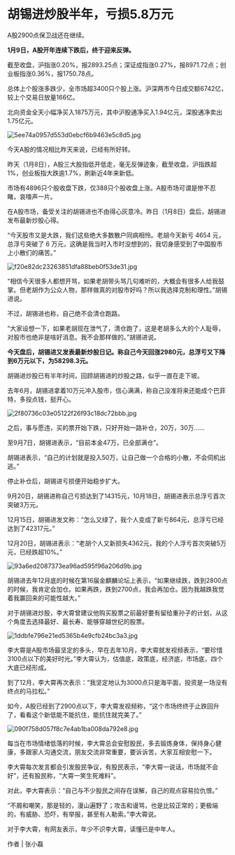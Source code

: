 # 胡锡进炒股半年，亏损5.8万元

A股2900点保卫战还在继续。

**1月9日，A股开年连续下跌后，终于迎来反弹。**

截至收盘，沪指涨0.20%，报2893.25点；深证成指涨0.27%，报8971.72点；创业板指涨0.36%，报1750.78点。

总体上个股涨多跌少，全市场超3400只个股上涨。沪深两市今日成交额6742亿，较上个交易日放量166亿。

北向资金全天小幅净买入1875万元，其中沪股通净买入1.94亿元，深股通净卖出1.75亿元。

![5ee74a0957d553d0ebcf6b9463e5c8d5.jpg](https://raw.githubusercontent.com/qqhsx/qqnews_image/main/2024/01/09/胡锡进炒股半年，亏损5.8万元/5ee74a0957d553d0ebcf6b9463e5c8d5.jpg)

今天A股的情况相比昨天来说，已经有所好转。

昨天（1月8日），A股三大股指低开低走，毫无反弹迹象，截至收盘，沪指跌超1%，创业板指大跌逾1.7%，刷新近4年来新低。

市场有4896只个股收盘下跌，仅388只个股收盘上涨。A股市场可谓是惨不忍睹，哀嚎声一片。

在A股市场，备受关注的胡锡进也不由得心灰意冷。昨日（1月8日）盘后，胡锡进发布最新炒股心得。

“今天股市又是大跌，我们这些绝大多数散户同病相怜。老胡今天新亏 4654 元，总浮亏突破了 6
万元，这确是我当时入市时没想到的，我切身感受到了中国股市上小散们的痛苦。”

![f20e82dc23263851dfa88beb0f53de31.jpg](https://raw.githubusercontent.com/qqhsx/qqnews_image/main/2024/01/09/胡锡进炒股半年，亏损5.8万元/f20e82dc23263851dfa88beb0f53de31.jpg)

“相信今天很多人都想开骂，如果老胡带头骂几句难听的，大概会有很多人给我鼓掌。但老胡作为公众人物，那样做真的对股市好吗？所以我选择克制和理性。”胡锡进说。

不过，胡锡进也称，自己绝不会清仓跑路。

“大家设想一下，如果老胡现在泄气了，清仓跑了，这是老胡多么大的个人耻辱，对股市也绝非是啥好消息。我不会那样做的。”胡锡进说。

**今天盘后，胡锡进又发表最新炒股日记。称自己今天回涨2980元，总浮亏又下降到6万元以下，为58298.3元。**

胡锡进炒股已有半年时间，回顾胡锡进的炒股之路，似乎一直在走下坡。

去年6月，胡锡进拿着10万元冲入股市，信心满满，称自己没准将来还能成个巴菲特，多投点钱，挺开心。

![2f80736c03e05122f26f93c18dc72bbb.jpg](https://raw.githubusercontent.com/qqhsx/qqnews_image/main/2024/01/09/胡锡进炒股半年，亏损5.8万元/2f80736c03e05122f26f93c18dc72bbb.jpg)

之后，事与愿违，买的票开始下跌，只好开始一路补仓，20万，30万......

至9月7日，胡锡进表示，“目前本金47万，已全部满仓”。

胡锡进表示，“自己的计划就是投入50万，让自己做一个合格的小散，不会伺机出逃。”

停止补仓后，胡锡进亏损便开始稳步扩大。

9月20日，胡锡进称自己亏损达到了14315元，10月18日，胡锡进表示总浮亏首次突破3万元。

12月15日，胡锡进发文称：“怎么又绿了，我个人变成了新亏864元，总浮亏已经达到了42317元。”

12月20日，胡锡进表示：“老胡个人又新损失4362元，我的个人浮亏首次突破5万元，已经跌超10%。”

![93a6ed2087373ea96ad595f96a206d9b.jpg](https://raw.githubusercontent.com/qqhsx/qqnews_image/main/2024/01/09/胡锡进炒股半年，亏损5.8万元/93a6ed2087373ea96ad595f96a206d9b.jpg)

胡锡进去年12月底的时候在第16届金麒麟论坛上表示，“如果继续跌，跌到2800点的时候，我肯定会加仓。如果再跌，跌到2700点，我会再加仓。因为我越跌我觉着我赢回来的可能性越大。”

对于胡锡进炒股，李大霄曾建议他购买股票之前最好要有留给重孙子的计划，从这个角度去选择最好、最长寿、能够穿越世纪的股票。

![1ddbfe796e21ed5365b4e9cfb24bc3a3.jpg](https://raw.githubusercontent.com/qqhsx/qqnews_image/main/2024/01/09/胡锡进炒股半年，亏损5.8万元/1ddbfe796e21ed5365b4e9cfb24bc3a3.jpg)

李大霄是A股市场最坚定的多头，早在去年10月，李大霄就发视频表示，“要珍惜3100点以下的美好时光。”李大霄认为，估值底，政策底，经济底，市场底，四个大底已经形成。

到了12月，李大霄再次表示：“我坚定地认为3000点只是海平面，投资是一场没有终点的马拉松。”

如今，A股已经到了2900点以下，李大霄发视频称，“这个市场终终于止跌回升了，看看这个新低能不能抗住，能抗住就完美了。”

![090f758d057f8c7e4ab1ba008da792e8.jpg](https://raw.githubusercontent.com/qqhsx/qqnews_image/main/2024/01/09/胡锡进炒股半年，亏损5.8万元/090f758d057f8c7e4ab1ba008da792e8.jpg)

每当在市场情绪低落的时候，李大霄总会安慰股民，多去锻炼身体，保持身心健康，多跟家人沟通交流，朋友交流非常重要，要诉诉苦，大家互相安慰一下。

李大霄每次发言都会引发股民争议，有股民表示，“李大霄一说话，市场就不会好”，还有股民称，“大霄一笑生死难料”。

对此，李大霄表示：“自己与不少股民之间存在误解，自己的观点容易拉仇恨。”

“不屑和嘲笑，那是轻的，漫山遍野了；攻击和谩骂，也是比较正常的；更极端的，有威胁、恐吓，有举报，甚至有人勒索。”李大霄说。

对于李大霄，有网友表示，年少不识李大霄，读懂已是中年人。

作者 | 张小磊

